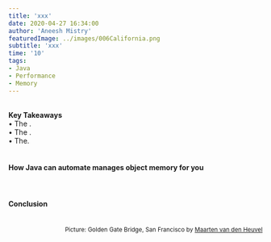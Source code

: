 ```yaml
---
title: 'xxx'
date: 2020-04-27 16:34:00
author: 'Aneesh Mistry'
featuredImage: ../images/006California.png
subtitle: 'xxx'
time: '10'
tags:
- Java
- Performance
- Memory
---
```

<br>
<strong>Key Takeaways</strong><br>
&#8226; The .<br>
&#8226; The .<br>
&#8226; The.<br>

<br>
<h4>How Java can automate manages object memory for you</h4>



<br>
<h4>Conclusion</h4>
<p>


</p>

<br>
<small style="float: right;" >Picture: Golden Gate Bridge, San Francisco by <a target="_blank" href="https://unsplash.com/@mvdheuvel">Maarten van den Heuvel</small></a><br>